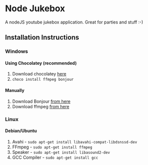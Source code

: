 # Node Jukebox

A nodeJS youtube jukebox application. Great for parties and stuff :-)

## Installation Instructions

### Windows

#### Using Chocolatey (recommended)

1. Download chocolatey [here](https://chocolatey.org/install)
1. `choco install ffmpeg bonjour`

#### Manually
1. Download Bonjour [from here](https://support.apple.com/downloads/bonjour_for_windows)
1. Download ffmpeg [from here](https://www.ffmpeg.org/)

### Linux

#### Debian/Ubuntu
1. Avahi - `sudo apt-get install libavahi-compat-libdsnssd-dev`
1. FFmpeg - `sudo apt-get install ffmpeg`
1. Speaker - `sudo apt-get install libasound2-dev`
1. GCC Compiler - `sudo apt-get install gcc`
